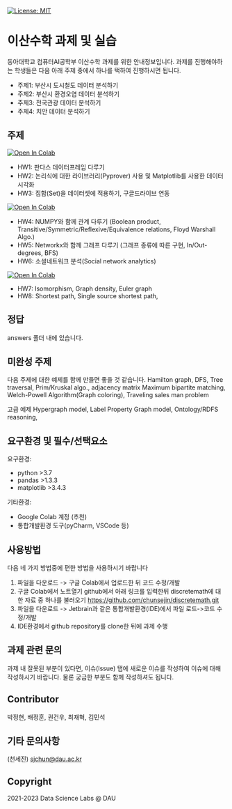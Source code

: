 [![License: MIT](https://img.shields.io/badge/License-MIT-yellow.svg)](https://opensource.org/licenses/MIT)

# 이산수학 과제 및 실습
동아대학교 컴퓨터AI공학부 이산수학 과제를 위한 안내정보입니다. 과제를 진행해야하는 학생들은 다음 아래 주제 중에서 하나를 택하여 진행하시면 됩니다. 
* 주제1: 부산시 도시철도 데이터 분석하기
* 주제2: 부산시 환경오염 데이터 분석하기
* 주제3: 전국관광 데이터 분석하기 
* 주제4: 치안 데이터 분석하기

## 주제
[![Open In Colab](https://colab.research.google.com/assets/colab-badge.svg)](https://colab.research.google.com/github/chunsejin/dismath/blob/master/%EC%A3%BC%EC%A0%9C3_(1-3)_%EB%B6%80%EC%82%B0%EC%8B%9C_%EA%B4%80%EA%B4%91_%EB%8D%B0%EC%9D%B4%ED%84%B0_%EB%B6%84%EC%84%9D%ED%95%98%EA%B8%B0.ipynb)
- HW1: 판다스 데이터프레임 다루기
- HW2: 논리식에 대한 라이브러리(Pyprover) 사용 및 Matplotlib를 사용한 데이터 시각화
- HW3: 집합(Set)을 데이터셋에 적용하기, 구글드라이브 연동

[![Open In Colab](https://colab.research.google.com/assets/colab-badge.svg)](https://colab.research.google.com/github/chunsejin/dismath/blob/master/주제5_(4%2C5%2C6)_그래프_다루기.ipynb)

- HW4: NUMPY와 함께 관계 다루기 (Boolean product, Transitive/Symmetric/Reflexive/Equivalence relations, Floyd Warshall Algo.)
- HW5: Networkx와 함께 그래프 다루기 (그래프 종류에 따른 구현, In/Out-degrees, BFS)
- HW6: 소셜네트워크 분석(Social network analytics)

[![Open In Colab](https://colab.research.google.com/assets/colab-badge.svg)](https://colab.research.google.com/github/chunsejin/dismath/blob/master/주제6_(7%2C8)_그래프_알고리즘.ipynb)

- HW7: Isomorphism, Graph density, Euler graph
- HW8: Shortest path, Single source shortest path,

## 정답
answers 폴더 내에 있습니다.

## 미완성 주제
다음 주제에 대한 예제를 함께 만들면 좋을 것 같습니다.
Hamilton graph, DFS, Tree traversal, Prim/Kruskal algo., adjacency matrix
Maximum bipartite matching, Welch-Powell Algorithm(Graph coloring), Traveling sales man problem

고급 예제
Hypergraph model, Label Property Graph model,
Ontology/RDFS reasoning,

## 요구환경 및 필수/선택요소
요구환경:
- python >3.7 
- pandas >1.3.3
- matplotlib >3.4.3

기타환경:
- Google Colab 계정 (추천)
- 통합개발환경 도구(pyCharm, VSCode 등)

## 사용방법
다음 네 가지 방법중에 편한 방법을 사용하시기 바랍니다
1. 파일을 다운로드 -> 구글 Colab에서 업로드한 뒤 코드 수정/개발
2. 구글 Colab에서 노트열기 github에서 아래 링크를 입력한뒤 discretemath에 대한 자료 중 하나를 불러오기
   https://github.com/chunsejin/discretemath.git
3. 파일을 다운로드 -> Jetbrain과 같은 통합개발환경(IDE)에서 파일 로드->코드 수정/개발
4. IDE환경에서 github repository를 clone한 뒤에 과제 수행

## 과제 관련 문의
과제 내 잘못된 부분이 있다면, 이슈(Issue) 탭에 새로운 이슈를 작성하여 이슈에 대해 작성하시기 바랍니다. 물론 궁금한 부분도 함께 작성하셔도 됩니다.

## Contributor
박정현, 배정훈, 권건우, 최재혁, 김민석

## 기타 문의사항
(천세진) sjchun@dau.ac.kr


## Copyright
2021-2023 Data Science Labs @ DAU